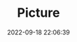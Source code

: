 ---
weight: 1
images:
- /images/edited/259.jpeg
title: Picture
date: 2022-09-18 22:06:39
tags: [luminarneo,work,ILCE7M3,50.0,cup,person]
---